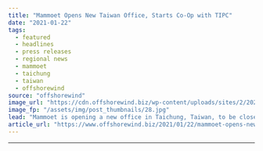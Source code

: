 ```yaml
---
title: "Mammoet Opens New Taiwan Office, Starts Co-Op with TIPC"
date: "2021-01-22"
tags: 
  - featured
  - headlines
  - press releases
  - regional news
  - mammoet
  - taichung
  - taiwan
  - offshorewind
source: "offshorewind"
image_url: "https://cdn.offshorewind.biz/wp-content/uploads/sites/2/2021/01/22111007/Mammoet-Opens-New-Taiwan-Office.jpg"
image_fp: "/assets/img/post_thumbnails/28.jpg"
lead: "Mammoet is opening a new office in Taichung, Taiwan, to be closer to project"
article_url: "https://www.offshorewind.biz/2021/01/22/mammoet-opens-new-taiwan-office-starts-co-op-with-tipc/"
---
```


---
